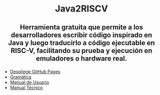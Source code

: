 # <p align="center"> **Java2RISCV**
## <p align = "center"> Herramienta gratuita que permite a los desarrolladores escribir código inspirado en Java y luego traducirlo a código ejecutable en RISC-V, facilitando su prueba y ejecución en emuladores o hardware real.

- [Despliege GitHub Pages](https://mmp119.github.io/OLC2_Proyecto2_202110509/)
- [Gramática](./interprete/analizador/gramatica.txt)
- [Manual de Usuario](./Manuales/De%20Usuario.md)
- [Manual Técnico](./Manuales/Técnico.md)
